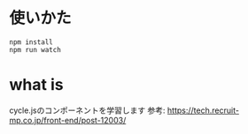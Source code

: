 
# 使いかた
```
npm install
npm run watch
```

# what is
cycle.jsのコンポーネントを学習します
参考: https://tech.recruit-mp.co.jp/front-end/post-12003/

